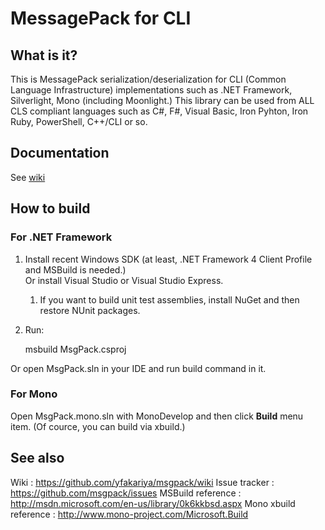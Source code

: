 # MessagePack for CLI

## What is it?

This is MessagePack serialization/deserialization for CLI (Common Language Infrastructure) implementations such as .NET Framework, Silverlight, Mono (including Moonlight.)
This library can be used from ALL CLS compliant languages such as C#, F#, Visual Basic, Iron Pyhton, Iron Ruby, PowerShell, C++/CLI or so.

## Documentation

See [wiki](https://github.com/yfakariya/msgpack/wiki)

## How to build

### For .NET Framework

1. Install recent Windows SDK (at least, .NET Framework 4 Client Profile and MSBuild is needed.) <br/>
   Or install Visual Studio or Visual Studio Express.
    1. If you want to build unit test assemblies, install NuGet and then restore NUnit packages.
2. Run:

    msbuild MsgPack.csproj

Or open MsgPack.sln in your IDE and run build command in it.

### For Mono

Open MsgPack.mono.sln with MonoDevelop and then click **Build** menu item.
(Of cource, you can build via xbuild.)

## See also

  Wiki                  : https://github.com/yfakariya/msgpack/wiki
  Issue tracker         : https://github.com/msgpack/issues
  MSBuild reference     : http://msdn.microsoft.com/en-us/library/0k6kkbsd.aspx
  Mono xbuild reference : http://www.mono-project.com/Microsoft.Build